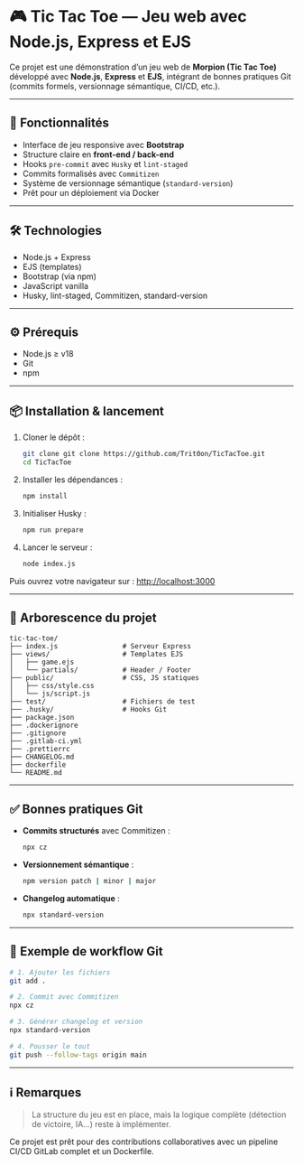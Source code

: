 # 🎮 Tic Tac Toe — Jeu web avec Node.js, Express et EJS

Ce projet est une démonstration d’un jeu web de **Morpion (Tic Tac Toe)** développé avec **Node.js**, **Express** et **EJS**, intégrant de bonnes pratiques Git (commits formels, versionnage sémantique, CI/CD, etc.).

---

## 🚀 Fonctionnalités

- Interface de jeu responsive avec **Bootstrap**
- Structure claire en **front-end / back-end**
- Hooks `pre-commit` avec `Husky` et `lint-staged`
- Commits formalisés avec `Commitizen`
- Système de versionnage sémantique (`standard-version`)
- Prêt pour un déploiement via Docker

---

## 🛠️ Technologies

- Node.js + Express
- EJS (templates)
- Bootstrap (via npm)
- JavaScript vanilla
- Husky, lint-staged, Commitizen, standard-version

---

## ⚙️ Prérequis

- Node.js ≥ v18
- Git
- npm

---

## 📦 Installation & lancement

1. Cloner le dépôt :
   ```bash
   git clone git clone https://github.com/Trit0on/TicTacToe.git
   cd TicTacToe
   ```

2. Installer les dépendances :
   ```bash
   npm install
   ```

3. Initialiser Husky :
   ```bash
   npm run prepare
   ```

4. Lancer le serveur :
   ```bash
   node index.js
   ```

Puis ouvrez votre navigateur sur : [http://localhost:3000](http://localhost:3000)

---

## 📁 Arborescence du projet

```
tic-tac-toe/
├── index.js                # Serveur Express
├── views/                  # Templates EJS
│   ├── game.ejs
│   └── partials/           # Header / Footer
├── public/                 # CSS, JS statiques
│   ├── css/style.css
│   └── js/script.js
├── test/                   # Fichiers de test
├── .husky/                 # Hooks Git
├── package.json
├── .dockerignore
├── .gitignore
├── .gitlab-ci.yml
├── .prettierrc
├── CHANGELOG.md
├── dockerfile
└── README.md
```

---

## ✅ Bonnes pratiques Git

- **Commits structurés** avec Commitizen :
  ```bash
  npx cz
  ```
- **Versionnement sémantique** :
  ```bash
  npm version patch | minor | major
  ```
- **Changelog automatique** :
  ```bash
  npx standard-version
  ```

---

## 🔁 Exemple de workflow Git

```bash
# 1. Ajouter les fichiers
git add .

# 2. Commit avec Commitizen
npx cz

# 3. Générer changelog et version
npx standard-version

# 4. Pousser le tout
git push --follow-tags origin main
```

---

## ℹ️ Remarques

> La structure du jeu est en place, mais la logique complète (détection de victoire, IA...) reste à implémenter.

Ce projet est prêt pour des contributions collaboratives avec un pipeline CI/CD GitLab complet et un Dockerfile.
